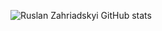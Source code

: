 ![Ruslan Zahriadskyi GitHub stats](https://github-readme-stats.vercel.app/api?username=AParovyshnaya&theme=cobalt&show_icons=true)
